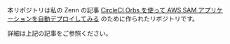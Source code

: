 本リポジトリは私の Zenn の記事 [CircleCI Orbs を使って AWS SAM アプリケーションを自動デプロイしてみる](https://zenn.dev/tmasuyama1114/articles/circleci-orb-30-aws-sam) のために作られたリポジトリです。  

詳細は上記の記事をご参照ください。